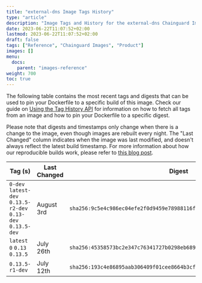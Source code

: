 ```yaml
---
title: "external-dns Image Tags History"
type: "article"
description: "Image Tags and History for the external-dns Chainguard Image"
date: 2023-06-22T11:07:52+02:00
lastmod: 2023-06-22T11:07:52+02:00
draft: false
tags: ["Reference", "Chainguard Images", "Product"]
images: []
menu:
  docs:
    parent: "images-reference"
weight: 700
toc: true
---
```


The following table contains the most recent tags and digests that can be used to pin your Dockerfile to a specific build of this image. Check our guide on [Using the Tag History API](/chainguard/chainguard-images/using-the-tag-history-api/) for information on how to fetch all tags from an image and how to pin your Dockerfile to a specific digest.

Please note that digests and timestamps only change when there is a change to the image, even though images are rebuilt every night. The "Last Changed" column indicates when the image was last modified, and doesn't always reflect the latest build timestamp. For more information about how our reproducible builds work, please refer to [this blog post](https://www.chainguard.dev/unchained/reproducing-chainguards-reproducible-image-builds).

| Tag (s)                                                       | Last Changed | Digest                                                                    |
|---------------------------------------------------------------|--------------|---------------------------------------------------------------------------|
|  `0-dev` `latest-dev` `0.13.5-r2-dev` `0.13-dev` `0.13.5-dev` | August 3rd   | `sha256:9c5e4c986ec04efe2f0d9459e78988116f81b28e08edd50880f5e03b083313f9` |
|  `latest` `0` `0.13` `0.13.5`                                 | July 26th    | `sha256:45358573bc2e347c76341727b0298eb6893ef6231855e7dcf4d46e19d5dc35ad` |
|  `0.13.5-r1-dev`                                              | July 12th    | `sha256:193c4e86895aab306409f01cee8664b3cf9d0fb0e5b8d9d2cd0c57d16f863150` |
